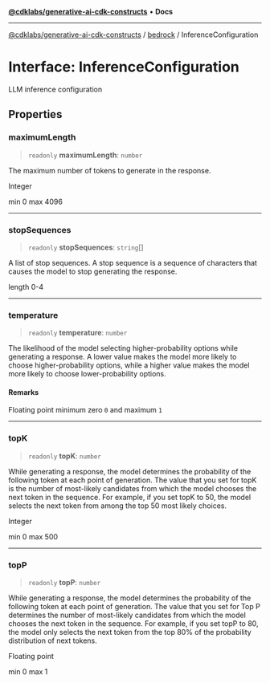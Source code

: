 [**@cdklabs/generative-ai-cdk-constructs**](../../../README.md) • **Docs**

***

[@cdklabs/generative-ai-cdk-constructs](../../../README.md) / [bedrock](../README.md) / InferenceConfiguration

# Interface: InferenceConfiguration

LLM inference configuration

## Properties

### maximumLength

> `readonly` **maximumLength**: `number`

The maximum number of tokens to generate in the response.

Integer

min 0
max 4096

***

### stopSequences

> `readonly` **stopSequences**: `string`[]

A list of stop sequences. A stop sequence is a sequence of characters that
causes the model to stop generating the response.

length 0-4

***

### temperature

> `readonly` **temperature**: `number`

The likelihood of the model selecting higher-probability options while
generating a response. A lower value makes the model more likely to choose
higher-probability options, while a higher value makes the model more
likely to choose lower-probability options.

#### Remarks

Floating point minimum zero `0` and maximum `1`

***

### topK

> `readonly` **topK**: `number`

While generating a response, the model determines the probability of the
following token at each point of generation. The value that you set for
topK is the number of most-likely candidates from which the model chooses
the next token in the sequence. For example, if you set topK to 50, the
model selects the next token from among the top 50 most likely choices.

Integer

min 0
max 500

***

### topP

> `readonly` **topP**: `number`

While generating a response, the model determines the probability of the
following token at each point of generation. The value that you set for
Top P determines the number of most-likely candidates from which the model
chooses the next token in the sequence. For example, if you set topP to
80, the model only selects the next token from the top 80% of the
probability distribution of next tokens.

Floating point

min 0
max 1
